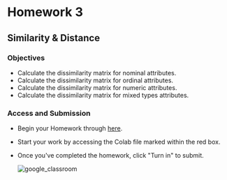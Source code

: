 # Homework 3

## Similarity & Distance

### Objectives

- Calculate the dissimilarity matrix for nominal attributes.
- Calculate the dissimilarity matrix for ordinal attributes.
- Calculate the dissimilarity matrix for numeric attributes.
- Calculate the dissimilarity matrix for mixed types attributes.

### Access and Submission

- Begin your Homework through [here](https://classroom.google.com/c/Njc5NTUxMTE0MjI2/a/NjgwMDcxMjEzMTEy/details).
- Start your work by accessing the Colab file marked within the red box.
- Once you've completed the homework, click "Turn in" to submit.

  ![google_classroom](../assets/img/google_assignment.jpg)
